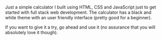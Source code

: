 Just a simple calculator I built using HTML, CSS and JavaScript just to get started with full stack web development.
The calculator has a black and white theme with an user friendly interface (pretty good for a beginner).

If you want to give it a try, go ahead and use it (no assurance that you will absolutely love it though).
